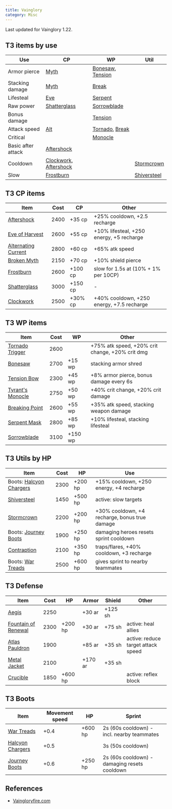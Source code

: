 ```yaml
---
title: Vainglory
category: Misc
---
```


Last updated for Vainglory 1.22.

## T3 items by use

| Use                | CP                                | WP                           | Util              |
| ---                | ---                               | ---                          | ---               |
| Armor pierce       | [Myth][BM]                        | [Bonesaw][BS], [Tension][TB] |                   |
| Stacking damage    | [Myth][BM]                        | [Break][BP]                  |                   |
| Lifesteal          | [Eve][Eve]                        | [Serpent][SM]                |                   |
| Raw power          | [Shatterglass][SG]                | [Sorrowblade][SB]            |                   |
| Bonus damage       |                                   | [Tension][TB]                |                   |
| Attack speed       | [Alt][AC]                         | [Tornado][TT], [Break][BP]   |                   |
| Critical           |                                   | [Monocle][TM]                |                   |
| Basic after attack | [Aftershock][AS]                  |                              |                   |
| Cooldown           | [Clockwork][CW], [Aftershock][AS] |                              | [Stormcrown][SC]  |
| Slow               | [Frostburn][FB]                   |                              | [Shiversteel][SS] |

## T3 CP items

| Item                      | Cost | CP   | Other                                     |
| ----                      | ---  | ---  | ---                                       |
| [Aftershock][AS]          | 2400 | +35 cp | +25% cooldown, +2.5 recharge              |
| [Eve of Harvest][Eve]     | 2600 | +55 cp | +10% lifesteal, +250 energy, +5 recharge  |
| [Alternating Current][AC] | 2800 | +60 cp | +65% atk speed                            |
| [Broken Myth][BM]         | 2150 | +70 cp | +10% shield pierce                        |
| [Frostburn][FB]           | 2600 | +100 cp | slow for 1.5s at (10% + 1% per 10CP)      |
| [Shatterglass][SG]        | 3000 | +150 cp | -                                         |
| [Clockwork][CW]           | 2500 | +30% cp | +40% cooldown, +250 energy, +7.5 recharge |

[AS]: http://www.vaingloryfire.com/vainglory/wiki/items/aftershock
[AC]: http://www.vaingloryfire.com/vainglory/wiki/items/alternating-current
[Eve]: http://www.vaingloryfire.com/vainglory/wiki/items/eve-of-harvest
[SG]: http://www.vaingloryfire.com/vainglory/wiki/items/shatterglass
[BM]: http://www.vaingloryfire.com/vainglory/wiki/items/broken-myth
[CW]: http://www.vaingloryfire.com/vainglory/wiki/items/clockwork
[FB]: http://www.vaingloryfire.com/vainglory/wiki/items/frostburn

## T3 WP items

| Item                   | Cost | WP      | Other                                           |
| ----                   | ---  | ---     | ---                                             |
| [Tornado Trigger][TT]  | 2600 |         | +75% atk speed, +20% crit change, +20% crit dmg |
| [Bonesaw][BS]          | 2700 | +15 wp  | stacking armor shred                            |
| [Tension Bow][TB]      | 2300 | +45 wp  | +8% armor pierce, bonus damage every 6s         |
| [Tyrant's Monocle][TM] | 2750 | +50 wp  | +40% crit change, +20% crit damage              |
| [Breaking Point][BP]   | 2600 | +55 wp  | +35% atk speed, stacking weapon damage          |
| [Serpent Mask][SM]     | 2800 | +85 wp  | +10% lifesteal, stacking lifesteal              |
| [Sorrowblade][SB]      | 3100 | +150 wp |                                                 |

[BS]: http://www.vaingloryfire.com/vainglory/wiki/items/bonesaw
[BP]: http://www.vaingloryfire.com/vainglory/wiki/items/breaking-point
[SM]: http://www.vaingloryfire.com/vainglory/wiki/items/serpent-mask
[SB]: http://www.vaingloryfire.com/vainglory/wiki/items/sorrowblade
[TB]: http://www.vaingloryfire.com/vainglory/wiki/items/tension-bow
[TT]: http://www.vaingloryfire.com/vainglory/wiki/items/tornado-trigger
[TM]: http://www.vaingloryfire.com/vainglory/wiki/items/tyrants-monocle

## T3 Utils by HP

| Item                             | Cost | HP      | Use                                           |
| ---                              | ---  | ---     | ---                                           |
| Boots: [Halcyon Chargers][HBoot] | 2300 | +200 hp | +15% cooldown, +250 energy, +4 recharge       |
| [Shiversteel][SS]                | 1450 | +500 hp | active: slow targets                          |
| [Stormcrown][SC]                 | 2200 | +200 hp | +30% cooldown, +4 recharge, bonus true damage |
| Boots: [Journey Boots][JBoot]    | 1900 | +250 hp | damaging heroes resets sprint cooldown        |
| [Contraption][Con]               | 2100 | +350 hp | traps/flares, +40% cooldown, +3 recharge      |
| Boots: [War Treads][WBoot]       | 2500 | +600 hp | gives sprint to nearby teammates              |

## T3 Defense

| Item                            | Cost | HP      | Armor   | Shield  | Other                              |
| ---                             | ---  | ---     | ---     | ---     | ---                                |
| [Aegis][Aegis]                  | 2250 |         | +30 ar  | +125 sh |                                    |
| [Fountain of Renewal][Fountain] | 2300 | +200 hp | +30 ar  | +75 sh  | active: heal allies                |
| [Atlas Pauldron][Atlas]         | 1900 |         | +85 ar  | +35 sh  | active: reduce target attack speed |
| [Metal Jacket][Metal]           | 2100 |         | +170 ar | +35 sh  |                                    |
| [Crucible][Cru]                 | 1850 | +600 hp |         |         | active: reflex block               |

[Fountain]: http://www.vaingloryfire.com/vainglory/wiki/items/fountain-of-renewal
[Cru]: http://www.vaingloryfire.com/vainglory/wiki/items/aegis
[Aegis]: http://www.vaingloryfire.com/vainglory/wiki/items/aegis
[Atlas]: http://www.vaingloryfire.com/vainglory/wiki/items/atlas-pauldron
[Metal]: http://www.vaingloryfire.com/vainglory/wiki/items/metal-jacket

## T3 Boots

| Item                      | Movement speed | HP      | Sprint                                       |
| ---                       | ---            | ---     | ---                                          |
| [War Treads][WBoot]       | +0.4           | +600 hp | 2s (60s cooldown) - incl. nearby teammates   |
| [Halcyon Chargers][HBoot] | +0.5           |         | 3s (50s cooldown)                            |
| [Journey Boots][JBoot]    | +0.6           | +250 hp | 2s (60s cooldown) - damaging resets cooldown |

[Con]: http://www.vaingloryfire.com/vainglory/wiki/items/contraption
[HBoot]: http://www.vaingloryfire.com/vainglory/wiki/items/halcyon-boots
[WBoot]: http://www.vaingloryfire.com/vainglory/wiki/items/war-treads
[JBoot]: http://www.vaingloryfire.com/vainglory/wiki/items/war-treads
[SC]: http://www.vaingloryfire.com/vainglory/wiki/items/stormcrown
[SS]: http://www.vaingloryfire.com/vainglory/wiki/items/shiversteel

## References

- [Vaingloryfire.com](http://www.vaingloryfire.com/)
